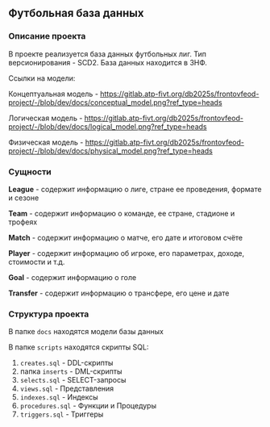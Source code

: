 ## Футбольная база данных

### **Описание проекта**

В проекте реализуется база данных футбольных лиг. Тип версионирования - SCD2. База данных находится в 3НФ.

Ссылки на модели:

Концептуальная модель - https://gitlab.atp-fivt.org/db2025s/frontovfeod-project/-/blob/dev/docs/conceptual_model.png?ref_type=heads

Логическая модель - https://gitlab.atp-fivt.org/db2025s/frontovfeod-project/-/blob/dev/docs/logical_model.png?ref_type=heads

Физическая модель - https://gitlab.atp-fivt.org/db2025s/frontovfeod-project/-/blob/dev/docs/physical_model.png?ref_type=heads



### **Сущности**

**League** - содержит информацию о лиге, стране ее проведения, формате и сезоне

**Team** - содержит информацию о команде, ее стране, стадионе и трофеях

**Match** - содержит информацию о матче, его дате и итоговом счёте

**Player** - содержит информацию об игроке, его параметрах, доходе, стоимости и т.д.

**Goal** - содержит информацию о голе

**Transfer** - содержит информацию о трансфере, его цене и дате

### **Структура проекта**

В папке `docs` находятся модели базы данных

В папке `scripts` находятся скрипты SQL:
1. `creates.sql` - DDL-скрипты
2. папка `inserts` - DML-скрипты
3. `selects.sql` - SELECT-запросы
4. `views.sql` - Представления
5. `indexes.sql` - Индексы
6. `procedures.sql` - Функции и Процедуры
7. `triggers.sql` - Триггеры
